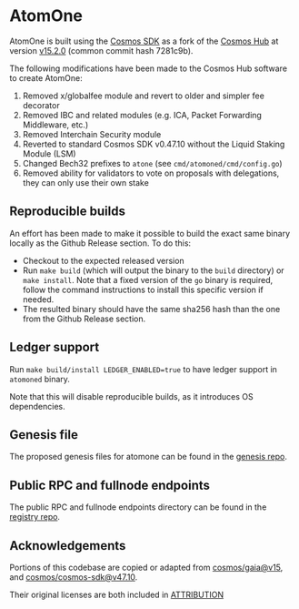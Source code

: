 # AtomOne

AtomOne is built using the [Cosmos SDK](https://github.com/cosmos/cosmos-sdk) as a fork of the
[Cosmos Hub](https://github.com/cosmos/gaia) at version [v15.2.0](https://github.com/cosmos/gaia/releases/tag/v15.2.0) (common commit hash 7281c9b).

The following modifications have been made to the Cosmos Hub software to create AtomOne:

1. Removed x/globalfee module and revert to older and simpler fee decorator
2. Removed IBC and related modules (e.g. ICA, Packet Forwarding Middleware, etc.)
3. Removed Interchain Security module
4. Reverted to standard Cosmos SDK v0.47.10 without the Liquid Staking Module (LSM)
5. Changed Bech32 prefixes to `atone` (see `cmd/atomoned/cmd/config.go`)
6. Removed ability for validators to vote on proposals with delegations, they can only use their own stake

## Reproducible builds

An effort has been made to make it possible to build the exact same binary
locally as the Github Release section. To do this:
- Checkout to the expected released version
- Run `make build` (which will output the binary to the `build` directory) or
`make install`. Note that a fixed version of the `go` binary is required,
follow the command instructions to install this specific version if needed.
- The resulted binary should have the same sha256 hash than the one from the
Github Release section.

## Ledger support

Run `make build/install LEDGER_ENABLED=true` to have ledger support in
`atomoned` binary.

Note that this will disable reproducible builds, as it introduces OS
dependencies.

## Genesis file

The proposed genesis files for atomone can be found in the [genesis repo](https://github.com/atomone-hub/genesis).

## Public RPC and fullnode endpoints

The public RPC and fullnode endpoints directory can be found in the [registry repo](https://github.com/atomone-hub/registry).

## Acknowledgements

Portions of this codebase are copied or adapted from [cosmos/gaia@v15](https://github.com/cosmos/gaia/tree/v15.0.0), and [cosmos/cosmos-sdk@v47.10](https://github.com/cosmos/cosmos-sdk/tree/v0.47.10).

Their original licenses are both included in [ATTRIBUTION](ATTRIBUTION)
